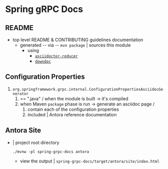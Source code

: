 # Spring gRPC Docs

## README

* top level README & CONTRIBUTING guidelines documentation
  * generated -- via -- `mvn package` | sources this module
    * using
      * [`asciidoctor-reducer`](https://github.com/asciidoctor/asciidoctor-reducer) 
      * [`downdoc`](https://github.com/opendevise/downdoc)

## Configuration Properties

1. `org.springframework.grpc.internal.ConfigurationPropertiesAsciidocGenerator` 
   1. == ".java" / when the module is built -> it's compiled 
   2. when Maven `package` phase is run -> generate an asciidoc page / 
      1. contain each of the configuration properties
      2. included | Antora reference documentation

## Antora Site

* | project root directory
    ```
    ./mvnw -pl spring-grpc-docs antora
    ```
  * view the output | `spring-grpc-docs/target/antora/site/index.html` 

